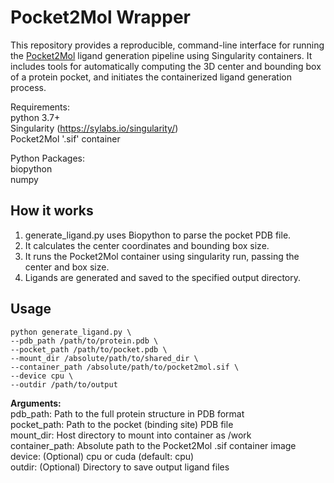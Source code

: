 # Pocket2Mol Wrapper

This repository provides a reproducible, command-line interface for running the [Pocket2Mol](https://github.com/zhaohongqi/Pocket2Mol) ligand generation pipeline using Singularity containers.
It includes tools for automatically computing the 3D center and bounding box of a protein pocket, and initiates the containerized ligand generation process.

Requirements:  
python 3.7+  
Singularity (https://sylabs.io/singularity/)  
Pocket2Mol '.sif' container  

Python Packages:  
biopython  
numpy  

## How it works

1. generate_ligand.py uses Biopython to parse the pocket PDB file.
2. It calculates the center coordinates and bounding box size.
3. It runs the Pocket2Mol container using singularity run, passing the center and box size.
4. Ligands are generated and saved to the specified output directory.

## Usage
```
python generate_ligand.py \ 
--pdb_path /path/to/protein.pdb \ 
--pocket_path /path/to/pocket.pdb \
--mount_dir /absolute/path/to/shared_dir \
--container_path /absolute/path/to/pocket2mol.sif \
--device cpu \
--outdir /path/to/output
```
**Arguments:**  
pdb_path:	Path to the full protein structure in PDB format  
pocket_path:	Path to the pocket (binding site) PDB file  
mount_dir:	Host directory to mount into container as /work  
container_path:	Absolute path to the Pocket2Mol .sif container image  
device:	(Optional) cpu or cuda (default: cpu)  
outdir:	(Optional) Directory to save output ligand files  

  

